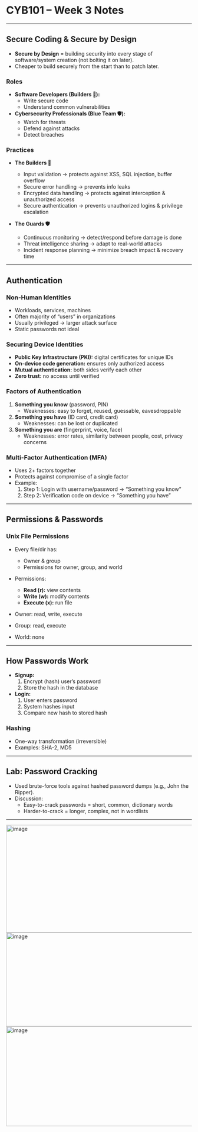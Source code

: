 # CYB101 – Week 3 Notes
---

## Secure Coding & Secure by Design
- **Secure by Design** = building security into every stage of software/system creation (not bolting it on later).
- Cheaper to build securely from the start than to patch later.

### Roles
- **Software Developers (Builders 🧱):**
  - Write secure code
  - Understand common vulnerabilities
- **Cybersecurity Professionals (Blue Team 🛡):**
  - Watch for threats
  - Defend against attacks
  - Detect breaches  

### Practices
- **The Builders 🧱**
  - Input validation → protects against XSS, SQL injection, buffer overflow
  - Secure error handling → prevents info leaks
  - Encrypted data handling → protects against interception & unauthorized access
  - Secure authentication → prevents unauthorized logins & privilege escalation  

- **The Guards 🛡**
  - Continuous monitoring → detect/respond before damage is done
  - Threat intelligence sharing → adapt to real-world attacks
  - Incident response planning → minimize breach impact & recovery time  

---

## Authentication

### Non-Human Identities
- Workloads, services, machines
- Often majority of “users” in organizations
- Usually privileged → larger attack surface
- Static passwords not ideal

### Securing Device Identities
- **Public Key Infrastructure (PKI):** digital certificates for unique IDs
- **On-device code generation:** ensures only authorized access
- **Mutual authentication:** both sides verify each other
- **Zero trust:** no access until verified

### Factors of Authentication
1. **Something you know** (password, PIN)  
   - Weaknesses: easy to forget, reused, guessable, eavesdroppable  
2. **Something you have** (ID card, credit card)  
   - Weaknesses: can be lost or duplicated  
3. **Something you are** (fingerprint, voice, face)  
   - Weaknesses: error rates, similarity between people, cost, privacy concerns  

### Multi-Factor Authentication (MFA)
- Uses 2+ factors together  
- Protects against compromise of a single factor  
- Example:  
  1. Step 1: Login with username/password → “Something you know”  
  2. Step 2: Verification code on device → “Something you have”  

---

## Permissions & Passwords

### Unix File Permissions
- Every file/dir has:
  - Owner & group
  - Permissions for owner, group, and world
- Permissions:
  - **Read (r):** view contents
  - **Write (w):** modify contents
  - **Execute (x):** run file  

- Owner: read, write, execute  
- Group: read, execute  
- World: none  

---

## How Passwords Work
- **Signup:**
  1. Encrypt (hash) user’s password
  2. Store the hash in the database
- **Login:**
  1. User enters password
  2. System hashes input
  3. Compare new hash to stored hash  

### Hashing
- One-way transformation (irreversible)  
- Examples: SHA-2, MD5  

---

## Lab: Password Cracking
- Used brute-force tools against hashed password dumps (e.g., John the Ripper).  
- Discussion:
  - Easy-to-crack passwords = short, common, dictionary words  
  - Harder-to-crack = longer, complex, not in wordlists  

---

<img width="1071" height="291" alt="image" src="https://github.com/user-attachments/assets/97abf1e9-674f-4918-a818-af09e47da871" />

<img width="1120" height="254" alt="image" src="https://github.com/user-attachments/assets/af7a914a-e824-49bf-a35e-db4c4ec1317b" />

<img width="1156" height="270" alt="image" src="https://github.com/user-attachments/assets/66242329-1a71-4501-a5a7-987007fc6ac3" />






